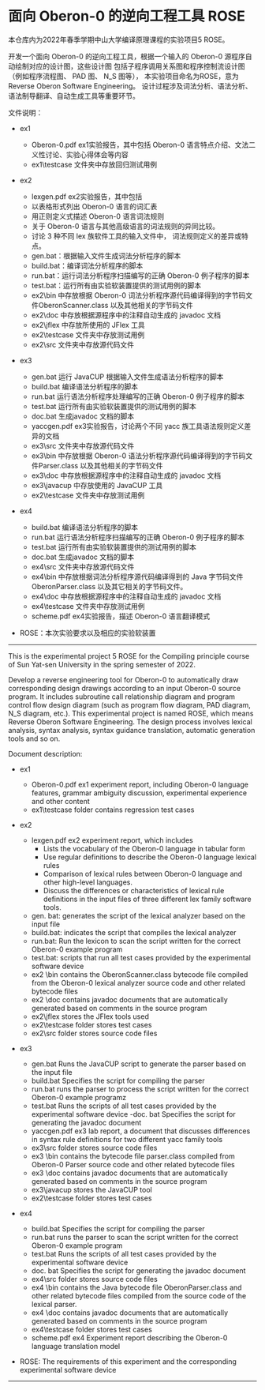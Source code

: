 # 面向 Oberon-0 的逆向工程工具  ROSE

本仓库内为2022年春季学期中山大学编译原理课程的实验项目5 ROSE。

开发一个面向 Oberon-0 的逆向工程工具，根据一个输入的 Oberon-0 源程序自动绘制对应的设计图，这些设计图
包括子程序调用关系图和程序控制流设计图（例如程序流程图、 PAD 图、 N_S 图等）， 本实验项目命名为ROSE，意为 Reverse Oberon Software Engineering。  设计过程涉及词法分析、语法分析、语法制导翻译、自动生成工具等重要环节。    

文件说明：

- ex1
  - Oberon-0.pdf  ex1实验报告，其中包括 Oberon-0 语言特点介绍、文法二义性讨论、实验心得体会等内容  
  - ex1\testcase 文件夹中存放回归测试用例
- ex2
  -  lexgen.pdf  ex2实验报告，其中包括
    - 以表格形式列出 Oberon-0 语言的词汇表
    - 用正则定义式描述 Oberon-0 语言词法规则
    - 关于 Oberon-0 语言与其他高级语言的词法规则的异同比较。
    - 讨论 3 种不同 lex 族软件工具的输入文件中， 词法规则定义的差异或特点。  
  - gen.bat：根据输入文件生成词法分析程序的脚本 
  - build.bat：编译词法分析程序的脚本 
  - run.bat：运行词法分析程序扫描编写的正确 Oberon-0 例子程序的脚本
  - test.bat：运行所有由实验软装置提供的测试用例的脚本 
  - ex2\bin 中存放根据 Oberon-0 词法分析程序源代码编译得到的字节码文件OberonScanner.class 以及其他相关的字节码文件
  - ex2\doc 中存放根据源程序中的注释自动生成的 javadoc 文档
  - ex2\jflex 中存放所使用的 JFlex 工具  
  - ex2\testcase 文件夹中存放测试用例
  - ex2\src 文件夹中存放源代码文件

- ex3
  - gen.bat 运行 JavaCUP 根据输入文件生成语法分析程序的脚本 
  - build.bat 编译语法分析程序的脚本 
  - run.bat 运行语法分析程序处理编写的正确 Oberon-0 例子程序的脚本
  - test.bat 运行所有由实验软装置提供的测试用例的脚本 
  - doc.bat 生成javadoc 文档的脚本
  - yaccgen.pdf ex3实验报告，讨论两个不同 yacc 族工具语法规则定义差异的文档  
  - ex3\src 文件夹中存放源代码文件
  - ex3\bin 中存放根据 Oberon-0 语法分析程序源代码编译得到的字节码文件Parser.class 以及其他相关的字节码文件
  - ex3\doc 中存放根据源程序中的注释自动生成的 javadoc 文档
  - ex3\javacup 中存放使用的 JavaCUP 工具
  - ex2\testcase 文件夹中存放测试用例
- ex4
  - build.bat 编译语法分析程序的脚本
  - run.bat 运行语法分析程序扫描编写的正确 Oberon-0 例子程序的脚本
  - test.bat 运行所有由实验软装置提供的测试用例的脚本 
  - doc.bat 生成javadoc 文档的脚本
  - ex4\src 文件夹中存放源代码文件
  - ex4\bin 中存放根据词法分析程序源代码编译得到的 Java 字节码文件OberonParser.class 以及其它相关的字节码文件。  
  - ex4\doc 中存放根据源程序中的注释自动生成的 javadoc 文档
  - ex4\testcase 文件夹中存放测试用例
  - scheme.pdf ex4实验报告，描述 Oberon-0 语言翻译模式 
-   ROSE：本次实验要求以及相应的实验软装置

---

This is the experimental project 5 ROSE for the Compiling principle course of Sun Yat-sen University in the spring semester of 2022.

Develop a reverse engineering tool for Oberon-0 to automatically draw corresponding design drawings according to an input Oberon-0 source program. It includes subroutine call relationship diagram and program control flow design diagram (such as program flow diagram, PAD diagram, N_S diagram, etc.). This experimental project is named ROSE, which means Reverse Oberon Software Engineering. The design process involves lexical analysis, syntax analysis, syntax guidance translation, automatic generation tools and so on.

Document description:

- ex1
  - Oberon-0.pdf  ex1 experiment report, including Oberon-0 language features, grammar ambiguity discussion, experimental experience and other content
  - ex1\testcase folder contains regression test cases
- ex2
  - lexgen.pdf  ex2 experiment report, which includes
    - Lists the vocabulary of the Oberon-0 language in tabular form
    - Use regular definitions to describe the Oberon-0 language lexical rules
    - Comparison of lexical rules between Oberon-0 language and other high-level languages.
    - Discuss the differences or characteristics of lexical rule definitions in the input files of three different lex family software tools.
  - gen. bat: generates the script of the lexical analyzer based on the input file
  - build.bat: indicates the script that compiles the lexical analyzer
  - run.bat: Run the lexicon to scan the script written for the correct Oberon-0 example program
  - test.bat: scripts that run all test cases provided by the experimental software device
  - ex2 \bin contains the OberonScanner.class bytecode file compiled from the Oberon-0 lexical analyzer source code and other related bytecode files
  - ex2 \doc contains javadoc documents that are automatically generated based on comments in the source program
  - ex2\jflex stores the JFlex tools used
  - ex2\testcase folder stores test cases
  - ex2\src folder stores source code files

- ex3
  - gen.bat Runs the JavaCUP script to generate the parser based on the input file
  - build.bat Specifies the script for compiling the parser
  - run.bat runs the parser to process the script written for the correct Oberon-0 example programz	
  - test.bat Runs the scripts of all test cases provided by the experimental software device
  -doc. bat Specifies the script for generating the javadoc document
  - yaccgen.pdf  ex3 lab report, a document that discusses differences in syntax rule definitions for two different yacc family tools
  - ex3\src folder stores source code files
  - ex3 \bin contains the bytecode file parser.class compiled from Oberon-0 Parser source code and other related bytecode files
  - ex3 \doc contains javadoc documents that are automatically generated based on comments in the source program
  - ex3\javacup stores the JavaCUP tool
  - ex2\testcase folder stores test cases
- ex4
  - build.bat Specifies the script for compiling the parser
  - run.bat runs the parser to scan the script written for the correct Oberon-0 example program
  - test.bat Runs the scripts of all test cases provided by the experimental software device
  - doc. bat Specifies the script for generating the javadoc document
  - ex4\src folder stores source code files
  - ex4 \bin contains the Java bytecode file OberonParser.class and other related bytecode files compiled from the source code of the lexical parser.
  - ex4 \doc contains javadoc documents that are automatically generated based on comments in the source program
  - ex4\testcase folder stores test cases
  - scheme.pdf  ex4 Experiment report describing the Oberon-0 language translation model
- ROSE: The requirements of this experiment and the corresponding experimental software device

---
